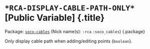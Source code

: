 # `*RCA-DISPLAY-CABLE-PATH-ONLY*` [Public Variable] {.title}

Package: [`soco-cables`](SOCO-CABLES.pkg.md) (Nick name(s): `:rca` `:soco_cables`) {.package}

Only display cable path when adding/editing points {`boolean`}.
